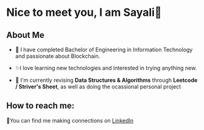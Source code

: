 # Nice to meet you, I am Sayali👋


## About Me

* 🌱 I have completed Bachelor of Engineering in Information Technology and passionate about Blockchain.

* ✨I love learning new technologies and interested in trying anything new.

* 💼 I'm currently revising **Data Structures & Algorithms** through **Leetcode / Striver's Sheet**, as well as doing the ocassional personal project


## How to reach me:

:handshake:You can find me making connections on [LinkedIn](https://www.linkedin.com/in/sayalikukkar11/)









<!--
**Sayalikukkar/sayalikukkar** is a ✨ _special_ ✨ repository because its `README.md` (this file) appears on your GitHub profile.

Here are some ideas to get you started:

- 🔭 I’m currently working on ...
- 🌱 I’m currently learning ...
- 👯 I’m looking to collaborate on ...
- 🤔 I’m looking for help with ...
- 💬 Ask me about ...
- 📫 How to reach me: ...
- 😄 Pronouns: ...
- ⚡ Fun fact: ...
-->
